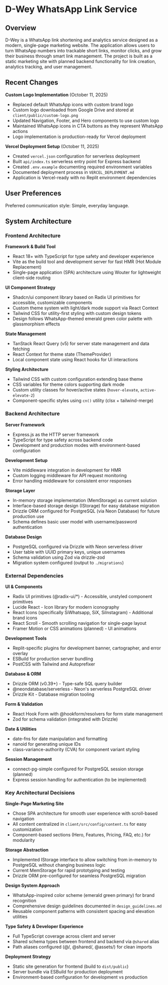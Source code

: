 # D-Wey WhatsApp Link Service

## Overview

D-Wey is a WhatsApp link shortening and analytics service designed as a modern, single-page marketing website. The application allows users to turn WhatsApp numbers into trackable short links, monitor clicks, and grow their business through smart link management. The project is built as a static marketing site with planned backend functionality for link creation, analytics tracking, and user management.

## Recent Changes

**Custom Logo Implementation** (October 11, 2025)
- Replaced default WhatsApp icons with custom brand logo
- Custom logo downloaded from Google Drive and stored at `client/public/custom-logo.png`
- Updated Navigation, Footer, and Hero components to use custom logo
- Maintained WhatsApp icons in CTA buttons as they represent WhatsApp actions
- Logo implementation is production-ready for Vercel deployment

**Vercel Deployment Setup** (October 11, 2025)
- Created `vercel.json` configuration for serverless deployment
- Built `api/index.ts` serverless entry point for Express backend
- Created `.env.example` documenting required environment variables
- Documented deployment process in `VERCEL_DEPLOYMENT.md`
- Application is Vercel-ready with no Replit environment dependencies

## User Preferences

Preferred communication style: Simple, everyday language.

## System Architecture

### Frontend Architecture

**Framework & Build Tool**
- React 18+ with TypeScript for type safety and developer experience
- Vite as the build tool and development server for fast HMR (Hot Module Replacement)
- Single-page application (SPA) architecture using Wouter for lightweight client-side routing

**UI Component Strategy**
- Shadcn/ui component library based on Radix UI primitives for accessible, customizable components
- Custom theme system with light/dark mode support via React Context
- Tailwind CSS for utility-first styling with custom design tokens
- Design follows WhatsApp-themed emerald green color palette with glassmorphism effects

**State Management**
- TanStack React Query (v5) for server state management and data fetching
- React Context for theme state (ThemeProvider)
- Local component state using React hooks for UI interactions

**Styling Architecture**
- Tailwind CSS with custom configuration extending base theme
- CSS variables for theme colors supporting dark mode
- Custom utility classes for hover/active states (`hover-elevate`, `active-elevate-2`)
- Component-specific styles using `cn()` utility (clsx + tailwind-merge)

### Backend Architecture

**Server Framework**
- Express.js as the HTTP server framework
- TypeScript for type safety across backend code
- Development and production modes with environment-based configuration

**Development Setup**
- Vite middleware integration in development for HMR
- Custom logging middleware for API request monitoring
- Error handling middleware for consistent error responses

**Storage Layer**
- In-memory storage implementation (MemStorage) as current solution
- Interface-based storage design (IStorage) for easy database migration
- Drizzle ORM configured for PostgreSQL (via Neon Database) for future production use
- Schema defines basic user model with username/password authentication

**Database Design**
- PostgreSQL configured via Drizzle with Neon serverless driver
- User table with UUID primary keys, unique usernames
- Schema validation using Zod via drizzle-zod
- Migration system configured (output to `./migrations`)

### External Dependencies

**UI & Components**
- Radix UI primitives (@radix-ui/*) - Accessible, unstyled component primitives
- Lucide React - Icon library for modern iconography
- React Icons (specifically SiWhatsapp, SiX, SiInstagram) - Additional brand icons
- React Scroll - Smooth scrolling navigation for single-page layout
- Framer Motion or CSS animations (planned) - UI animations

**Development Tools**
- Replit-specific plugins for development banner, cartographer, and error overlay
- ESBuild for production server bundling
- PostCSS with Tailwind and Autoprefixer

**Database & ORM**
- Drizzle ORM (v0.39+) - Type-safe SQL query builder
- @neondatabase/serverless - Neon's serverless PostgreSQL driver
- Drizzle Kit - Database migration tooling

**Form & Validation**
- React Hook Form with @hookform/resolvers for form state management
- Zod for schema validation (integrated with Drizzle)

**Date & Utilities**
- date-fns for date manipulation and formatting
- nanoid for generating unique IDs
- class-variance-authority (CVA) for component variant styling

**Session Management**
- connect-pg-simple configured for PostgreSQL session storage (planned)
- Express session handling for authentication (to be implemented)

### Key Architectural Decisions

**Single-Page Marketing Site**
- Chose SPA architecture for smooth user experience with scroll-based navigation
- All content centralized in `client/src/config/content.ts` for easy customization
- Component-based sections (Hero, Features, Pricing, FAQ, etc.) for modularity

**Storage Abstraction**
- Implemented IStorage interface to allow switching from in-memory to PostgreSQL without changing business logic
- Current MemStorage for rapid prototyping and testing
- Drizzle ORM pre-configured for seamless PostgreSQL migration

**Design System Approach**
- WhatsApp-inspired color scheme (emerald green primary) for brand recognition
- Comprehensive design guidelines documented in `design_guidelines.md`
- Reusable component patterns with consistent spacing and elevation utilities

**Type Safety & Developer Experience**
- Full TypeScript coverage across client and server
- Shared schema types between frontend and backend via `@shared` alias
- Path aliases configured (@/, @shared/, @assets/) for clean imports

**Deployment Strategy**
- Static site generation for frontend (build to `dist/public`)
- Server bundle via ESBuild for production deployment
- Environment-based configuration for development vs production